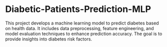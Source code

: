 # Diabetic-Patients-Prediction-MLP
This project develops a machine learning model to predict diabetes based on health data. It includes data preprocessing, feature engineering, and model evaluation techniques to enhance prediction accuracy. The goal is to provide insights into diabetes risk factors.
